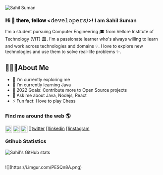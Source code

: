 ![Sahil Suman](https://pbs.twimg.com/profile_banners/1363801851326386178/1628065570/1500x500)

### 𝐇i 👋 𝐭𝐡𝐞𝐫𝐞, 𝐟𝐞𝐥𝐥𝐨𝐰 <𝚍𝚎𝚟𝚎𝚕𝚘𝚙𝚎𝚛𝚜/>! I am Sahil Suman

I'm a student pursuing Computer Engineering 🎓 from Vellore Institute of Technology (VIT) 🏛. I'm a passionate learner who's always willing to learn and work across technologies and domains 💡. I love to explore new technologies and use them to solve real-life problems ✨.

## 🙋🏽‍♂️About Me

- 🔭 I’m currently exploring me
- 🌱 I’m currently learning Java
- 🥅 2022 Goals: Contribute more to Open Source projects
- 💬 Ask me about Java, Nodejs, React
- ⚡ Fun fact: I love to play Chess

### Find me around the web 🌎

[<img align="left" alt="Twitter" width="22px" src="https://cdn.jsdelivr.net/npm/simple-icons@v3/icons/twitter.svg" />][twitter](https://twitter.com/sahilsuman880)
[<img align="left" alt="LinkedIn" width="22px" src="https://cdn.jsdelivr.net/npm/simple-icons@v3/icons/linkedin.svg" />][linkedin](https://www.linkedin.com/in/sahilsuman/)
[<img align="left" alt="Instagram" width="22px" src="https://cdn.jsdelivr.net/npm/simple-icons@v3/icons/instagram.svg" />][instagram](https://www.instagram.com/sahil._.x0/)

### Gtihub Statistics

![Sahil's GitHub stats](https://github-readme-stats.vercel.app/api?username=sahilsuman933&theme=gotham&show_icons=true)

<br />
![](https://i.imgur.com/PESQn8A.png)
